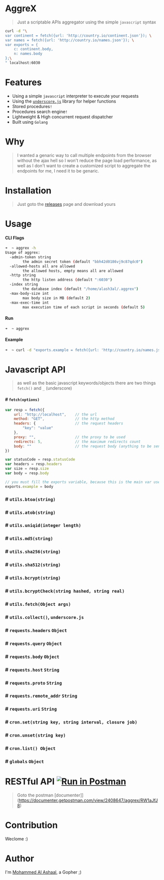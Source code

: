 AggreX
=======
> Just a scriptable APIs aggregator using the simple `javascript` syntax

```bash
curl -d "\
var continent = fetch({url: 'http://country.io/continent.json'}); \
var names = fetch({url: 'http://country.io/names.json'}); \
var exports = {
	c: continent.body,
	n: names.body
};\
" localhost:6030
```

Features
========
- Using a simple `javascript` interpreter to execute your requests
- Using the [`underscore.js`](http://underscorejs.org) library for helper functions
- Stored procedures`!`
- Procedures search engine`!`
- Lightweight & High concurrent request dispatcher
- Built using `Golang`

Why
====
> I wanted a genaric way to call multiple endpoints from the browser without the ajax hell so I won't reduce the page load performance, as well as I don't want to create a customized script to aggregate the endpoints for me, I need it to be genaric.

Installation
=============
> Just goto the [releases](https://github.com/alash3al/aggrex/releases) page and download yours

Usage
=====

#### CLI Flags
```bash
➜  ~ aggrex -h
Usage of aggrex:
  -admin-token string
        the admin secret token (default "bbh42d0186vj9c87qdc0")
  -allowed-hosts all are allowed
        the allowed hosts, empty means all are allowed
  -http string
        the http listen address (default ":6030")
  -index string
        the database index (default "/home/alash3al/.aggrex")
  -max-body-size int
        max body size in MB (default 2)
  -max-exec-time int
        max execution time of each script in seconds (default 5)

```

#### Run
```bash
➜  ~ aggrex
```

#### Example
```bash
➜  ~ curl -d "exports.example = fetch({url: 'http://country.io/names.json'})" localhost:6030
```

Javascript API
==============
> as well as the basic javascript keywords/objects there are two things `fetch()` and `_` (underscore)

#### # `fetch(options)`
```javascript
var resp = fetch({
    url: "http://localhost",    // the url
    method: "GET",              // the http method
    headers: {                  // the request headers
        "key": "value"
    },
    proxy: "",                  // the proxy to be used
    redirects: 5,               // the maximum redirects count
    body: ""                    // the request body (anything to be sent i.e 'string', 'object' ... etc)
})

var statusCode = resp.statusCode
var headers = resp.headers
var size = resp.size
var body = resp.body

// you must fill the exports variable, because this is the main var used as a response
exports.example = body
```

### # `utils.btoa(string)`
### # `utils.atob(string)`
### # `utils.uniqid(integer length)`
### # `utils.md5(string)`
### # `utils.sha256(string)`
### # `utils.sha512(string)`
### # `utils.bcrypt(string)`
### # `utils.bcryptCheck(string hashed, string real)`
### # `utils.fetch(Object args)`
### # `utils.collect()`, `underscore.js`

### # `requests.headers` `Object`
### # `requests.query` `Object`
### # `requests.body` `Object`
### # `requests.host` `String`
### # `requests.proto` `String`
### # `requests.remote_addr` `String`
### # `requests.uri` `String`

### # `cron.set(string key, string interval, closure job)`
### # `cron.unset(string key)`
### # `cron.list() Object`

### # `globals` `Object`


RESTful API [![Run in Postman](https://run.pstmn.io/button.svg)](https://app.getpostman.com/run-collection/dac8c42fcce004c6c7e8)
=============
> Goto the postman [documenter]](https://documenter.getpostman.com/view/2408647/aggrex/RW1aJfJ8)

Contribution
============
Weclome :)

Author
=========
I'm [Mohammed Al Ashaal](http://github.com/alash3al), a Gopher ;)